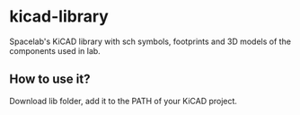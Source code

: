 # kicad-library

Spacelab's KiCAD library with sch symbols, footprints and 3D models of the components used in lab. 


## How to use it?

Download lib folder, add it to the PATH of your KiCAD project.
